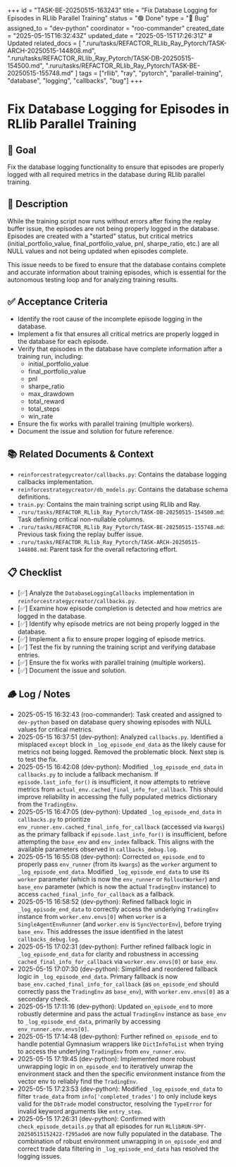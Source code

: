 +++
id = "TASK-BE-20250515-163243"
title = "Fix Database Logging for Episodes in RLlib Parallel Training"
status = "🟢 Done"
type = "🐞 Bug"
assigned_to = "dev-python"
coordinator = "roo-commander"
created_date = "2025-05-15T16:32:43Z"
updated_date = "2025-05-15T17:26:31Z" # Updated
related_docs = [
  ".ruru/tasks/REFACTOR_RLlib_Ray_Pytorch/TASK-ARCH-20250515-144808.md",
  ".ruru/tasks/REFACTOR_RLlib_Ray_Pytorch/TASK-DB-20250515-154500.md",
  ".ruru/tasks/REFACTOR_RLlib_Ray_Pytorch/TASK-BE-20250515-155748.md"
]
tags = ["rllib", "ray", "pytorch", "parallel-training", "database", "logging", "callbacks", "bug"]
+++

# Fix Database Logging for Episodes in RLlib Parallel Training

## 🎯 Goal
Fix the database logging functionality to ensure that episodes are properly logged with all required metrics in the database during RLlib parallel training.

## 📝 Description
While the training script now runs without errors after fixing the replay buffer issue, the episodes are not being properly logged in the database. Episodes are created with a "started" status, but critical metrics (initial_portfolio_value, final_portfolio_value, pnl, sharpe_ratio, etc.) are all NULL values and not being updated when episodes complete.

This issue needs to be fixed to ensure that the database contains complete and accurate information about training episodes, which is essential for the autonomous testing loop and for analyzing training results.

## ✅ Acceptance Criteria
- Identify the root cause of the incomplete episode logging in the database.
- Implement a fix that ensures all critical metrics are properly logged in the database for each episode.
- Verify that episodes in the database have complete information after a training run, including:
  - initial_portfolio_value
  - final_portfolio_value
  - pnl
  - sharpe_ratio
  - max_drawdown
  - total_reward
  - total_steps
  - win_rate
- Ensure the fix works with parallel training (multiple workers).
- Document the issue and solution for future reference.

## 📚 Related Documents & Context
- `reinforcestrategycreator/callbacks.py`: Contains the database logging callbacks implementation.
- `reinforcestrategycreator/db_models.py`: Contains the database schema definitions.
- `train.py`: Contains the main training script using RLlib and Ray.
- `.ruru/tasks/REFACTOR_RLlib_Ray_Pytorch/TASK-DB-20250515-154500.md`: Task defining critical non-nullable columns.
- `.ruru/tasks/REFACTOR_RLlib_Ray_Pytorch/TASK-BE-20250515-155748.md`: Previous task fixing the replay buffer issue.
- `.ruru/tasks/REFACTOR_RLlib_Ray_Pytorch/TASK-ARCH-20250515-144808.md`: Parent task for the overall refactoring effort.

## 📋 Checklist
- [✅] Analyze the `DatabaseLoggingCallbacks` implementation in `reinforcestrategycreator/callbacks.py`.
- [✅] Examine how episode completion is detected and how metrics are logged in the database.
- [✅] Identify why episode metrics are not being properly logged in the database.
- [✅] Implement a fix to ensure proper logging of episode metrics.
- [✅] Test the fix by running the training script and verifying database entries.
- [✅] Ensure the fix works with parallel training (multiple workers).
- [✅] Document the issue and solution.

## 🪵 Log / Notes
- 2025-05-15 16:32:43 (roo-commander): Task created and assigned to `dev-python` based on database query showing episodes with NULL values for critical metrics.
- 2025-05-15 16:37:51 (dev-python): Analyzed `callbacks.py`. Identified a misplaced `except` block in `_log_episode_end_data` as the likely cause for metrics not being logged. Removed the problematic block. Next step is to test the fix.
- 2025-05-15 16:42:08 (dev-python): Modified `_log_episode_end_data` in `callbacks.py` to include a fallback mechanism. If `episode.last_info_for()` is insufficient, it now attempts to retrieve metrics from `actual_env.cached_final_info_for_callback`. This should improve reliability in accessing the fully populated metrics dictionary from the `TradingEnv`.
- 2025-05-15 16:47:05 (dev-python): Updated `_log_episode_end_data` in `callbacks.py` to prioritize `env_runner.env.cached_final_info_for_callback` (accessed via `kwargs`) as the primary fallback if `episode.last_info_for()` is insufficient, before attempting the `base_env` and `env_index` fallback. This aligns with the available parameters observed in `callbacks_debug.log`.
- 2025-05-15 16:55:08 (dev-python): Corrected `on_episode_end` to properly pass `env_runner` (from its `kwargs`) as the `worker` argument to `_log_episode_end_data`. Modified `_log_episode_end_data` to use its `worker` parameter (which is now the `env_runner` or `RolloutWorker`) and `base_env` parameter (which is now the actual `TradingEnv` instance) to access `cached_final_info_for_callback` as a fallback.
- 2025-05-15 16:58:52 (dev-python): Refined fallback logic in `_log_episode_end_data` to correctly access the underlying `TradingEnv` instance from `worker.env.envs[0]` when `worker` is a `SingleAgentEnvRunner` (and `worker.env` is `SyncVectorEnv`), before trying `base_env`. This addresses the issue identified in the latest `callbacks_debug.log`.
- 2025-05-15 17:02:31 (dev-python): Further refined fallback logic in `_log_episode_end_data` for clarity and robustness in accessing `cached_final_info_for_callback` via `worker.env.envs[0]` or `base_env`.
- 2025-05-15 17:07:30 (dev-python): Simplified and reordered fallback logic in `_log_episode_end_data`. Primary fallback is now `base_env.cached_final_info_for_callback` (as `on_episode_end` should correctly pass the `TradingEnv` as `base_env`), with `worker.env.envs[0]` as a secondary check.
- 2025-05-15 17:11:16 (dev-python): Updated `on_episode_end` to more robustly determine and pass the actual `TradingEnv` instance as `base_env` to `_log_episode_end_data`, primarily by accessing `env_runner.env.envs[0]`.
- 2025-05-15 17:14:48 (dev-python): Further refined `on_episode_end` to handle potential Gymnasium wrappers like `DictInfoToList` when trying to access the underlying `TradingEnv` from `env_runner.env`.
- 2025-05-15 17:19:45 (dev-python): Implemented more robust unwrapping logic in `on_episode_end` to iteratively unwrap the environment stack and then the specific environment instance from the vector env to reliably find the `TradingEnv`.
- 2025-05-15 17:23:53 (dev-python): Modified `_log_episode_end_data` to filter `trade_data` from `info['completed_trades']` to only include keys valid for the `DbTrade` model constructor, resolving the `TypeError` for invalid keyword arguments like `entry_step`.
- 2025-05-15 17:26:31 (dev-python): Confirmed with `check_episode_details.py` that all episodes for run `RLlibRUN-SPY-20250515152422-f295ade6` are now fully populated in the database. The combination of robust environment unwrapping in `on_episode_end` and correct trade data filtering in `_log_episode_end_data` has resolved the logging issues.